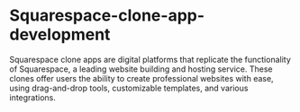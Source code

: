 # Squarespace-clone-app-development
Squarespace clone apps are digital platforms that replicate the functionality of Squarespace, a leading website building and hosting service. These clones offer users the ability to create professional websites with ease, using drag-and-drop tools, customizable templates, and various integrations.
